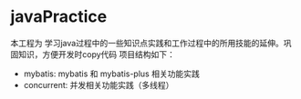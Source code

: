 # javaPractice

本工程为 学习java过程中的一些知识点实践和工作过程中的所用技能的延伸。巩固知识，方便开发时copy代码
项目结构如下：

- mybatis: mybatis 和 mybatis-plus 相关功能实践
- concurrent: 并发相关功能实践（多线程）